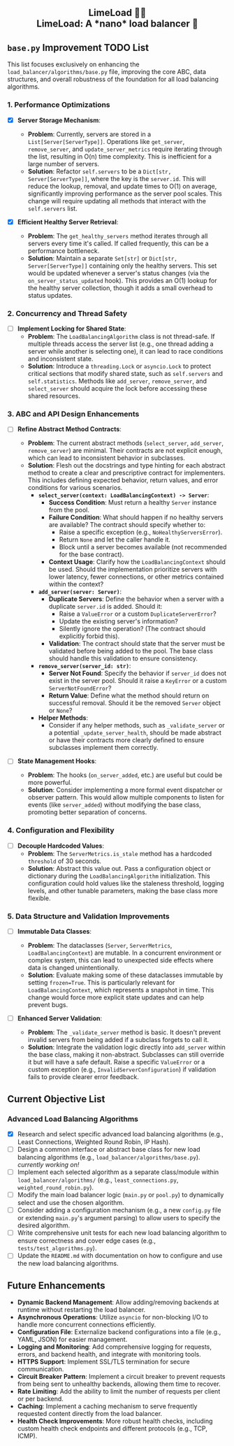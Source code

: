 <h2 align="center">
    LimeLoad 🍋‍🟩
    <br>
    LimeLoad: A *nano* load balancer 💚
</h2>

## `base.py` Improvement TODO List

This list focuses exclusively on enhancing the `load_balancer/algorithms/base.py` file, improving the core ABC, data structures, and overall robustness of the foundation for all load balancing algorithms.

### 1. Performance Optimizations

-   [x] **Server Storage Mechanism**:
    -   **Problem**: Currently, servers are stored in a `List[Server[ServerType]]`. Operations like `get_server`, `remove_server`, and `update_server_metrics` require iterating through the list, resulting in O(n) time complexity. This is inefficient for a large number of servers.
    -   **Solution**: Refactor `self.servers` to be a `Dict[str, Server[ServerType]]`, where the key is the `server.id`. This will reduce the lookup, removal, and update times to O(1) on average, significantly improving performance as the server pool scales. This change will require updating all methods that interact with the `self.servers` list.

-   [x] **Efficient Healthy Server Retrieval**:
    -   **Problem**: The `get_healthy_servers` method iterates through all servers every time it's called. If called frequently, this can be a performance bottleneck.
    -   **Solution**: Maintain a separate `Set[str]` or `Dict[str, Server[ServerType]]` containing only the healthy servers. This set would be updated whenever a server's status changes (via the `on_server_status_updated` hook). This provides an O(1) lookup for the healthy server collection, though it adds a small overhead to status updates.

### 2. Concurrency and Thread Safety

-   [ ] **Implement Locking for Shared State**:
    -   **Problem**: The `LoadBalancingAlgorithm` class is not thread-safe. If multiple threads access the server list (e.g., one thread adding a server while another is selecting one), it can lead to race conditions and inconsistent state.
    -   **Solution**: Introduce a `threading.Lock` or `asyncio.Lock` to protect critical sections that modify shared state, such as `self.servers` and `self.statistics`. Methods like `add_server`, `remove_server`, and `select_server` should acquire the lock before accessing these shared resources.

### 3. ABC and API Design Enhancements

-   [ ] **Refine Abstract Method Contracts**:
    -   **Problem**: The current abstract methods (`select_server`, `add_server`, `remove_server`) are minimal. Their contracts are not explicit enough, which can lead to inconsistent behavior in subclasses.
    -   **Solution**: Flesh out the docstrings and type hinting for each abstract method to create a clear and prescriptive contract for implementers. This includes defining expected behavior, return values, and error conditions for various scenarios.
        -   **`select_server(context: LoadBalancingContext) -> Server`**:
            -   **Success Condition**: Must return a healthy `Server` instance from the pool.
            -   **Failure Condition**: What should happen if no healthy servers are available? The contract should specify whether to:
                -   Raise a specific exception (e.g., `NoHealthyServersError`).
                -   Return `None` and let the caller handle it.
                -   Block until a server becomes available (not recommended for the base contract).
            -   **Context Usage**: Clarify how the `LoadBalancingContext` should be used. Should the implementation prioritize servers with lower latency, fewer connections, or other metrics contained within the context?
        -   **`add_server(server: Server)`**:
            -   **Duplicate Servers**: Define the behavior when a server with a duplicate `server.id` is added. Should it:
                -   Raise a `ValueError` or a custom `DuplicateServerError`?
                -   Update the existing server's information?
                -   Silently ignore the operation? (The contract should explicitly forbid this).
            -   **Validation**: The contract should state that the server must be validated before being added to the pool. The base class should handle this validation to ensure consistency.
        -   **`remove_server(server_id: str)`**:
            -   **Server Not Found**: Specify the behavior if `server_id` does not exist in the server pool. Should it raise a `KeyError` or a custom `ServerNotFoundError`?
            -   **Return Value**: Define what the method should return on successful removal. Should it be the removed `Server` object or `None`?
        -   **Helper Methods**:
            -   Consider if any helper methods, such as `_validate_server` or a potential `_update_server_health`, should be made abstract or have their contracts more clearly defined to ensure subclasses implement them correctly.

-   [ ] **State Management Hooks**:
    -   **Problem**: The hooks (`on_server_added`, etc.) are useful but could be more powerful.
    -   **Solution**: Consider implementing a more formal event dispatcher or observer pattern. This would allow multiple components to listen for events (like `server_added`) without modifying the base class, promoting better separation of concerns.

### 4. Configuration and Flexibility

-   [ ] **Decouple Hardcoded Values**:
    -   **Problem**: The `ServerMetrics.is_stale` method has a hardcoded `threshold` of 30 seconds.
    -   **Solution**: Abstract this value out. Pass a configuration object or dictionary during the `LoadBalancingAlgorithm` initialization. This configuration could hold values like the staleness threshold, logging levels, and other tunable parameters, making the base class more flexible.

### 5. Data Structure and Validation Improvements

-   [ ] **Immutable Data Classes**:
    -   **Problem**: The dataclasses (`Server`, `ServerMetrics`, `LoadBalancingContext`) are mutable. In a concurrent environment or complex system, this can lead to unexpected side effects where data is changed unintentionally.
    -   **Solution**: Evaluate making some of these dataclasses immutable by setting `frozen=True`. This is particularly relevant for `LoadBalancingContext`, which represents a snapshot in time. This change would force more explicit state updates and can help prevent bugs.

-   [ ] **Enhanced Server Validation**:
    -   **Problem**: The `_validate_server` method is basic. It doesn't prevent invalid servers from being added if a subclass forgets to call it.
    -   **Solution**: Integrate the validation logic directly into `add_server` within the base class, making it non-abstract. Subclasses can still override it but will have a safe default. Raise a specific `ValueError` or a custom exception (e.g., `InvalidServerConfiguration`) if validation fails to provide clearer error feedback.

## Current Objective List

### Advanced Load Balancing Algorithms
- [x] Research and select specific advanced load balancing algorithms (e.g., Least Connections, Weighted Round Robin, IP Hash).
- [ ] Design a common interface or abstract base class for new load balancing algorithms (e.g., `load_balancer/algorithms/base.py`). *currently working on!*
- [ ] Implement each selected algorithm as a separate class/module within `load_balancer/algorithms/` (e.g., `least_connections.py`, `weighted_round_robin.py`).
- [ ] Modify the main load balancer logic (`main.py` or `pool.py`) to dynamically select and use the chosen algorithm.
- [ ] Consider adding a configuration mechanism (e.g., a new `config.py` file or extending `main.py`'s argument parsing) to allow users to specify the desired algorithm.
- [ ] Write comprehensive unit tests for each new load balancing algorithm to ensure correctness and cover edge cases (e.g., `tests/test_algorithms.py`).
- [ ] Update the `README.md` with documentation on how to configure and use the new load balancing algorithms.

## Future Enhancements
- **Dynamic Backend Management**: Allow adding/removing backends at runtime without restarting the load balancer.
- **Asynchronous Operations**: Utilize `asyncio` for non-blocking I/O to handle more concurrent connections efficiently.
- **Configuration File**: Externalize backend configurations into a file (e.g., YAML, JSON) for easier management.
- **Logging and Monitoring**: Add comprehensive logging for requests, errors, and backend health, and integrate with monitoring tools.
- **HTTPS Support**: Implement SSL/TLS termination for secure communication.
- **Circuit Breaker Pattern**: Implement a circuit breaker to prevent requests from being sent to unhealthy backends, allowing them time to recover.
- **Rate Limiting**: Add the ability to limit the number of requests per client or per backend.
- **Caching**: Implement a caching mechanism to serve frequently requested content directly from the load balancer.
- **Health Check Improvements**: More robust health checks, including custom health check endpoints and different protocols (e.g., TCP, ICMP).
